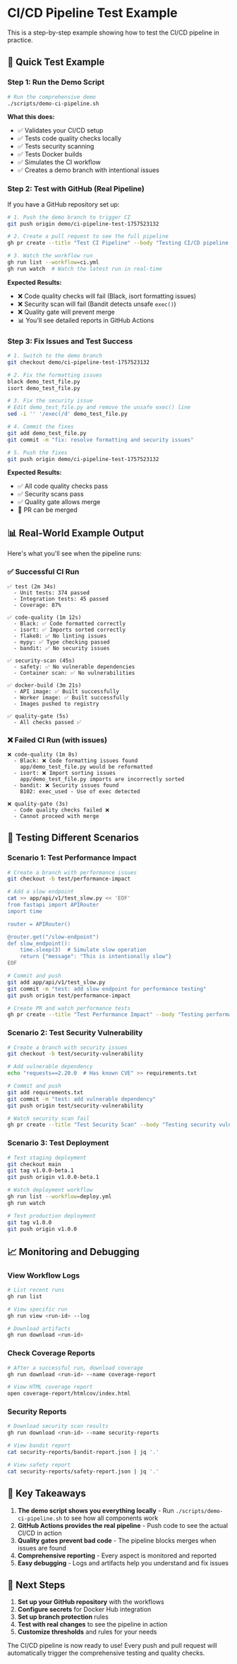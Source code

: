# CI/CD Pipeline Test Example

This is a step-by-step example showing how to test the CI/CD pipeline in practice.

## 🚀 Quick Test Example

### Step 1: Run the Demo Script

```bash
# Run the comprehensive demo
./scripts/demo-ci-pipeline.sh
```

**What this does:**
- ✅ Validates your CI/CD setup
- ✅ Tests code quality checks locally
- ✅ Tests security scanning
- ✅ Tests Docker builds
- ✅ Simulates the CI workflow
- ✅ Creates a demo branch with intentional issues

### Step 2: Test with GitHub (Real Pipeline)

If you have a GitHub repository set up:

```bash
# 1. Push the demo branch to trigger CI
git push origin demo/ci-pipeline-test-1757523132

# 2. Create a pull request to see the full pipeline
gh pr create --title "Test CI Pipeline" --body "Testing CI/CD pipeline with intentional issues"

# 3. Watch the workflow run
gh run list --workflow=ci.yml
gh run watch  # Watch the latest run in real-time
```

**Expected Results:**
- ❌ Code quality checks will fail (Black, isort formatting issues)
- ❌ Security scan will fail (Bandit detects unsafe `exec()`)
- ❌ Quality gate will prevent merge
- 📊 You'll see detailed reports in GitHub Actions

### Step 3: Fix Issues and Test Success

```bash
# 1. Switch to the demo branch
git checkout demo/ci-pipeline-test-1757523132

# 2. Fix the formatting issues
black demo_test_file.py
isort demo_test_file.py

# 3. Fix the security issue
# Edit demo_test_file.py and remove the unsafe exec() line
sed -i '' '/exec(/d' demo_test_file.py

# 4. Commit the fixes
git add demo_test_file.py
git commit -m "fix: resolve formatting and security issues"

# 5. Push the fixes
git push origin demo/ci-pipeline-test-1757523132
```

**Expected Results:**
- ✅ All code quality checks pass
- ✅ Security scans pass
- ✅ Quality gate allows merge
- 🎉 PR can be merged

## 📊 Real-World Example Output

Here's what you'll see when the pipeline runs:

### ✅ Successful CI Run
```
✅ test (2m 34s)
  - Unit tests: 374 passed
  - Integration tests: 45 passed
  - Coverage: 87%

✅ code-quality (1m 12s)
  - Black: ✅ Code formatted correctly
  - isort: ✅ Imports sorted correctly
  - flake8: ✅ No linting issues
  - mypy: ✅ Type checking passed
  - bandit: ✅ No security issues

✅ security-scan (45s)
  - safety: ✅ No vulnerable dependencies
  - Container scan: ✅ No vulnerabilities

✅ docker-build (3m 21s)
  - API image: ✅ Built successfully
  - Worker image: ✅ Built successfully
  - Images pushed to registry

✅ quality-gate (5s)
  - All checks passed ✅
```

### ❌ Failed CI Run (with issues)
```
❌ code-quality (1m 8s)
  - Black: ❌ Code formatting issues found
    app/demo_test_file.py would be reformatted
  - isort: ❌ Import sorting issues
    app/demo_test_file.py imports are incorrectly sorted
  - bandit: ❌ Security issues found
    B102: exec_used - Use of exec detected

❌ quality-gate (3s)
  - Code quality checks failed ❌
  - Cannot proceed with merge
```

## 🔧 Testing Different Scenarios

### Scenario 1: Test Performance Impact

```bash
# Create a branch with performance issues
git checkout -b test/performance-impact

# Add a slow endpoint
cat >> app/api/v1/test_slow.py << 'EOF'
from fastapi import APIRouter
import time

router = APIRouter()

@router.get("/slow-endpoint")
def slow_endpoint():
    time.sleep(3)  # Simulate slow operation
    return {"message": "This is intentionally slow"}
EOF

# Commit and push
git add app/api/v1/test_slow.py
git commit -m "test: add slow endpoint for performance testing"
git push origin test/performance-impact

# Create PR and watch performance tests
gh pr create --title "Test Performance Impact" --body "Testing performance monitoring"
```

### Scenario 2: Test Security Vulnerability

```bash
# Create a branch with security issues
git checkout -b test/security-vulnerability

# Add vulnerable dependency
echo "requests==2.20.0  # Has known CVE" >> requirements.txt

# Commit and push
git add requirements.txt
git commit -m "test: add vulnerable dependency"
git push origin test/security-vulnerability

# Watch security scan fail
gh pr create --title "Test Security Scan" --body "Testing security vulnerability detection"
```

### Scenario 3: Test Deployment

```bash
# Test staging deployment
git checkout main
git tag v1.0.0-beta.1
git push origin v1.0.0-beta.1

# Watch deployment workflow
gh run list --workflow=deploy.yml
gh run watch

# Test production deployment
git tag v1.0.0
git push origin v1.0.0
```

## 📈 Monitoring and Debugging

### View Workflow Logs

```bash
# List recent runs
gh run list

# View specific run
gh run view <run-id> --log

# Download artifacts
gh run download <run-id>
```

### Check Coverage Reports

```bash
# After a successful run, download coverage
gh run download <run-id> --name coverage-report

# View HTML coverage report
open coverage-report/htmlcov/index.html
```

### Security Reports

```bash
# Download security scan results
gh run download <run-id> --name security-reports

# View bandit report
cat security-reports/bandit-report.json | jq '.'

# View safety report
cat security-reports/safety-report.json | jq '.'
```

## 🎯 Key Takeaways

1. **The demo script shows you everything locally** - Run `./scripts/demo-ci-pipeline.sh` to see how all components work
2. **GitHub Actions provides the real pipeline** - Push code to see the actual CI/CD in action
3. **Quality gates prevent bad code** - The pipeline blocks merges when issues are found
4. **Comprehensive reporting** - Every aspect is monitored and reported
5. **Easy debugging** - Logs and artifacts help you understand and fix issues

## 🔄 Next Steps

1. **Set up your GitHub repository** with the workflows
2. **Configure secrets** for Docker Hub integration
3. **Set up branch protection** rules
4. **Test with real changes** to see the pipeline in action
5. **Customize thresholds** and rules for your needs

The CI/CD pipeline is now ready to use! Every push and pull request will automatically trigger the comprehensive testing and quality checks.